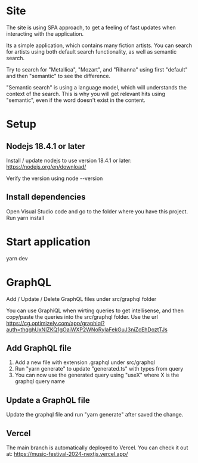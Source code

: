 # Site
The site is using SPA approach, to get a feeling of fast updates when interacting with the application.

Its a simple application, which contains many fiction artists. You can search for artists using both default search functionality, as well as semantic search.

Try to search for "Metallica", "Mozart", and "Rihanna" using first "default" and then "semantic" to see the difference.

"Semantic search" is using a language model, which will understands the context of the search. This is why you will get relevant hits using "semantic", even if the word doesn't exist in the content.

# Setup

## Nodejs 18.4.1 or later
Install / update nodejs to use version 18.4.1 or later: https://nodejs.org/en/download/

Verify the version using node --version

## Install dependencies
Open Visual Studio code and go to the folder where you have this project. Run
yarn install

# Start application
yarn dev

# GraphQL
Add / Update / Delete GraphQL files under src/graphql folder

You can use GraphiQL when wirting queries to get intellisense, and then copy/paste the queries into the src/graphql folder. Use the url https://cg.optimizely.com/app/graphiql?auth=thqghUxNlZKQ1gOaiWXP2WNoRylaFekGuJ3niZcEhDoztTJs

## Add GraphQL file
1. Add a new file with extension .graphql under src/graphql
2. Run "yarn generate" to update "generated.ts" with types from query
3. You can now use the generated query using "useX" where X is the graphql query name

## Update a GraphQL file
Update the graphql file and run "yarn generate" after saved the change.

## Vercel
The main branch is automatically deployed to Vercel. You can check it out at: https://music-festival-2024-nextjs.vercel.app/